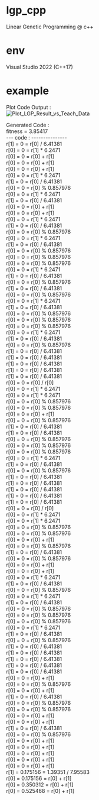 # lgp_cpp
Linear Genetic Programming @ c++

# env
Visual Studio 2022 (C++17)

# example
Plot Code Output :  
![Plot_LGP_Result_vs_Teach_Data](https://user-images.githubusercontent.com/67919233/192069092-f8b417d1-7e29-403a-a6dc-bd329e78b590.png)

Generated Code :  
fitness = 3.85417  
--- code : ---------------  
r[1] = 0 = r[0]  / 6.41381  
r[0] = 0 = r[1]  * 6.2471  
r[0] = 0 = r[0]  + r[1]  
r[0] = 0 = r[0]  + r[1]  
r[0] = 0 = r[0]  + r[1]  
r[0] = 0 = r[1]  * 6.2471  
r[1] = 0 = r[0]  / 6.41381  
r[0] = 0 = r[0]  % 0.857976  
r[0] = 0 = r[1]  * 6.2471  
r[1] = 0 = r[0]  / 6.41381  
r[0] = 0 = r[0]  + r[1]  
r[0] = 0 = r[0]  + r[1]  
r[0] = 0 = r[1]  * 6.2471  
r[1] = 0 = r[0]  / 6.41381  
r[0] = 0 = r[0]  % 0.857976  
r[0] = 0 = r[1]  * 6.2471  
r[1] = 0 = r[0]  / 6.41381  
r[0] = 0 = r[0]  % 0.857976  
r[0] = 0 = r[0]  % 0.857976  
r[0] = 0 = r[0]  % 0.857976  
r[0] = 0 = r[1]  * 6.2471  
r[1] = 0 = r[0]  / 6.41381  
r[0] = 0 = r[0]  % 0.857976  
r[1] = 0 = r[0]  / 6.41381  
r[0] = 0 = r[0]  % 0.857976  
r[0] = 0 = r[1]  * 6.2471  
r[1] = 0 = r[0]  / 6.41381  
r[0] = 0 = r[0]  % 0.857976  
r[0] = 0 = r[0]  % 0.857976  
r[0] = 0 = r[0]  % 0.857976  
r[0] = 0 = r[1]  * 6.2471  
r[1] = 0 = r[0]  / 6.41381  
r[0] = 0 = r[0]  % 0.857976  
r[1] = 0 = r[0]  / 6.41381  
r[1] = 0 = r[0]  / 6.41381  
r[1] = 0 = r[0]  / 6.41381  
r[1] = 0 = r[0]  / 6.41381  
r[1] = 0 = r[0]  / 6.41381  
r[0] = 0 = r[0]  / r[0]  
r[0] = 0 = r[1]  * 6.2471  
r[0] = 0 = r[1]  * 6.2471  
r[0] = 0 = r[0]  % 0.857976  
r[0] = 0 = r[0]  % 0.857976  
r[0] = 0 = r[0]  + r[1]  
r[0] = 0 = r[0]  % 0.857976  
r[1] = 0 = r[0]  / 6.41381  
r[1] = 0 = r[0]  / 6.41381  
r[0] = 0 = r[0]  % 0.857976  
r[0] = 0 = r[0]  % 0.857976  
r[0] = 0 = r[0]  % 0.857976  
r[0] = 0 = r[1]  * 6.2471  
r[1] = 0 = r[0]  / 6.41381  
r[0] = 0 = r[0]  % 0.857976  
r[1] = 0 = r[0]  / 6.41381  
r[1] = 0 = r[0]  / 6.41381  
r[1] = 0 = r[0]  / 6.41381  
r[1] = 0 = r[0]  / 6.41381  
r[1] = 0 = r[0]  / 6.41381  
r[0] = 0 = r[0]  / r[0]  
r[0] = 0 = r[1]  * 6.2471  
r[0] = 0 = r[1]  * 6.2471  
r[0] = 0 = r[0]  % 0.857976  
r[0] = 0 = r[0]  % 0.857976  
r[0] = 0 = r[0]  + r[1]  
r[0] = 0 = r[0]  % 0.857976  
r[1] = 0 = r[0]  / 6.41381  
r[0] = 0 = r[0]  % 0.857976  
r[0] = 0 = r[0]  + r[1]  
r[0] = 0 = r[0]  + r[1]  
r[0] = 0 = r[1]  * 6.2471  
r[1] = 0 = r[0]  / 6.41381  
r[0] = 0 = r[0]  % 0.857976  
r[0] = 0 = r[1]  * 6.2471  
r[1] = 0 = r[0]  / 6.41381  
r[0] = 0 = r[0]  % 0.857976  
r[0] = 0 = r[0]  % 0.857976  
r[0] = 0 = r[0]  % 0.857976  
r[0] = 0 = r[1]  * 6.2471  
r[1] = 0 = r[0]  / 6.41381  
r[0] = 0 = r[0]  % 0.857976  
r[1] = 0 = r[0]  / 6.41381  
r[1] = 0 = r[0]  / 6.41381  
r[1] = 0 = r[0]  / 6.41381  
r[1] = 0 = r[0]  / 6.41381  
r[1] = 0 = r[0]  / 6.41381  
r[0] = 0 = r[0]  + r[1]  
r[0] = 0 = r[0]  % 0.857976  
r[0] = 0 = r[0]  + r[1]  
r[1] = 0 = r[0]  / 6.41381  
r[0] = 0 = r[0]  % 0.857976  
r[0] = 0 = r[0]  % 0.857976  
r[0] = 0 = r[0]  + r[1]  
r[0] = 0 = r[0]  + r[1]  
r[1] = 0 = r[0]  / 6.41381  
r[0] = 0 = r[0]  % 0.857976  
r[0] = 0 = r[0]  + r[1]  
r[0] = 0 = r[0]  + r[1]  
r[0] = 0 = r[0]  + r[1]  
r[0] = 0 = r[0]  + r[1]  
r[0] = 0 = r[0]  + r[1]  
r[1] = 0.175156 = 1.39351 / 7.95583  
r[0] = 0.175156 = r[0]  + r[1]  
r[0] = 0.350312 = r[0]  + r[1]  
r[0] = 0.525468 = r[0]  + r[1]  

